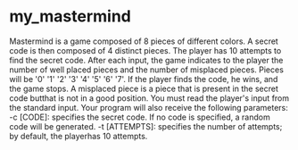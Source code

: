 # my_mastermind
Mastermind is a game composed of 8 pieces of different colors. A secret code is then composed of 4 distinct pieces.  The player has 10 attempts to find the secret code. After each input, the game indicates to the player the number of well placed pieces and the number of misplaced pieces.  Pieces will be '0' '1' '2' '3' '4' '5' '6' '7'.  If the player finds the code, he wins, and the game stops. A misplaced piece is a piece that is present in the secret code butthat is not in a good position.  You must read the player's input from the standard input.  Your program will also receive the following parameters: -c [CODE]: specifies the secret code. If no code is specified, a random code will be generated. -t [ATTEMPTS]: specifies the number of attempts; by default, the playerhas 10 attempts.
